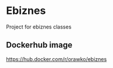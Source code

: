# Ebiznes

Project for ebiznes classes

## Dockerhub image

https://hub.docker.com/r/orawko/ebiznes
